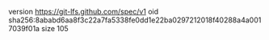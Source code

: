 version https://git-lfs.github.com/spec/v1
oid sha256:8ababd6aa8f3c22a7fa5338fe0dd1e22ba0297212018f40288a4a0017039f01a
size 105
